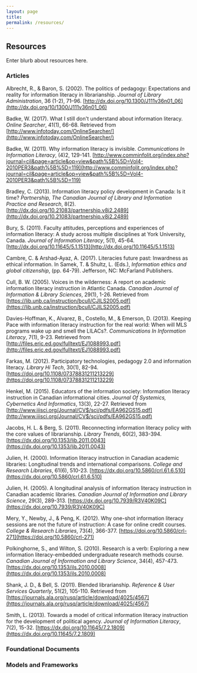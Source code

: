```yaml
---
layout: page
title: 
permalink: /resources/
---
```


## Resources

Enter blurb about resources here.

### Articles

Albrecht, R., & Baron, S. (2002). The politics of pedagogy: Expectations and reality for information literacy in librarianship. *Journal of Library Administration*, 36 (1-2), 71–96. [http://dx.doi.org/10.1300/J111v36n01_06](http://dx.doi.org/10/1300/J111v36n01_06)

Badke, W. (2017). What I still don't understand about information literacy. *Online Searcher*, 41(1), 66-68. Retrieved from [http://www.infotoday.com/OnlineSearcher/](http://www.infotoday.com/OnlineSearcher/) 

Badke, W. (2011). Why information literacy is invisible. *Communications In Information Literacy*, (4)2, 129-141. [http://www.comminfolit.org/index.php?journal=cil&page=article&op=view&path%5B%5D=Vol4-2010PER3&path%5B%5D=119](http://www.comminfolit.org/index.php?journal=cil&page=article&op=view&path%5B%5D=Vol4-2010PER3&path%5B%5D=119)

Bradley, C.  (2013).  Information literacy policy development in Canada: Is it time?  *Partnership, The Canadian Journal of Library and Information Practice and Research*, 8(2). [http://dx.doi.org/10.21083/partnership.v8i2.2489](http://dx.doi.org/10.21083/partnership.v8i2.2489)

Bury, S. (2011). Faculty attitudes, perceptions and experiences of information literacy: A study across multiple disciplines at York University, Canada. *Journal of Information Literacy*, 5(1), 45-64. [http://dx.doi.org/10.11645/5.1.1513](http://dx.doi.org/10.11645/5.1.1513) 

Cambre, C. & Arshad-Ayaz, A. (2017). Literacies future past: Inwardness as ethical information. In Samek, T. & Shultz, L. (Eds.), *Information ethics and global citizenship*, (pp. 64-79). Jefferson, NC: McFarland Publishers.

Cull, B. W. (2005). Voices in the wilderness: A report on academic information literacy instruction in Atlantic Canada. *Canadian Journal of Information & Library Sciences*, 29(1), 1-26. Retrieved from [https://lib.unb.ca/instruction/bcull/CJILS2005.pdf](https://lib.unb.ca/instruction/bcull/CJILS2005.pdf)

Davies-Hoffman, K., Alvarez, B., Costello, M., & Emerson, D. (2013). Keeping Pace with information literacy instruction for the real world: When will MLS programs wake up and smell the LILACs?. *Communications In Information Literacy*, 7(1), 9-23. Retrieved from [http://files.eric.ed.gov/fulltext/EJ1088993.pdf](http://files.eric.ed.gov/fulltext/EJ1088993.pdf)

Farkas, M. (2012). Participatory technologies, pedagogy 2.0 and information literacy. *Library Hi Tech*, 30(1), 82-94.  [https://doi.org/10.1108/07378831211213229](https://doi.org/10.1108/07378831211213229)

Henkel, M. (2015). Educators of the information society: Information literacy instruction in Canadian informational cities. *Journal Of Systemics, Cybernetics And Informatics*, 13(3), 22-27. Retrieved from [http://www.iiisci.org/Journal/CV$/sci/pdfs/EA962GS15.pdf](http://www.iiisci.org/Journal/CV$/sci/pdfs/EA962GS15.pdf)

Jacobs, H. L. & Berg, S. (2011). Reconnecting information literacy policy with the core values of librarianship. *Library Trends*, 60(2), 383-394. [https://dx.doi.org/10.1353/lib.2011.0043](https://dx.doi.org/10.1353/lib.2011.0043)

Julien, H. (2000). Information literacy instruction in Canadian academic libraries: Longitudinal trends and international comparisons. *College and Research Libraries*, 61(6), 510-23. [https://dx.doi.org/10.5860/crl.61.6.510](https://dx.doi.org/10.5860/crl.61.6.510)

Julien, H. (2005). A longitudinal analysis of information literacy instruction in Canadian academic libraries. *Canadian Journal of Information and Library Science*, 29(3), 289-313. [https://dx.doi.org/10.7939/R3V40K09C](https://dx.doi.org/10.7939/R3V40K09C)

Mery, Y., Newby, J., & Peng, K. (2012).  Why one-shot information literacy sessions are not the future of instruction: A case for online credit courses. *College & Research Libraries*, 73(4), 366-377. [https://doi.org/10.5860/crl-271](https://doi.org/10.5860/crl-271)

Polkinghorne, S., and Wilton, S. (2010). Research is a verb: Exploring a new information literacy-embedded undergraduate research methods course. *Canadian Journal of Information and Library Science*, 34(4), 457-473. [https://dx.doi.org/10.1353/ils.2010.0008](https://dx.doi.org/10.1353/ils.2010.0008)

Shank, J. D., & Bell, S. (2011). Blended librarianship. *Reference & User Services Quarterly*, 51(2), 105-110. Retrieved from [https://journals.ala.org/rusq/article/download/4025/4567](https://journals.ala.org/rusq/article/download/4025/4567) 

Smith, L. (2013). Towards a model of critical information literacy instruction for the development of political agency. *Journal of Information Literacy*, 7(2), 15-32. [https://dx.doi.org/10.11645/7.2.1809](https://dx.doi.org/10.11645/7.2.1809) 

### Foundational Documents

### Models and Frameworks
